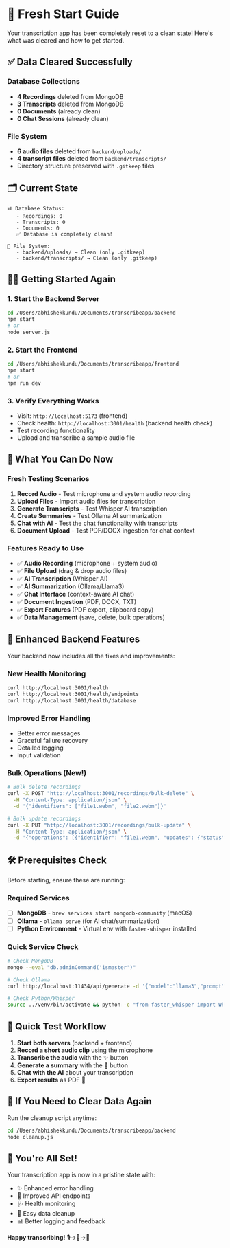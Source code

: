 # 🚀 Fresh Start Guide

Your transcription app has been completely reset to a clean state! Here's what was cleared and how to get started.

## ✅ **Data Cleared Successfully**

### Database Collections
- **4 Recordings** deleted from MongoDB
- **3 Transcripts** deleted from MongoDB  
- **0 Documents** (already clean)
- **0 Chat Sessions** (already clean)

### File System
- **6 audio files** deleted from `backend/uploads/`
- **4 transcript files** deleted from `backend/transcripts/`
- Directory structure preserved with `.gitkeep` files

## 🗂️ **Current State**

```
📊 Database Status:
   - Recordings: 0
   - Transcripts: 0
   - Documents: 0
   ✅ Database is completely clean!

📁 File System:
   - backend/uploads/ → Clean (only .gitkeep)
   - backend/transcripts/ → Clean (only .gitkeep)
```

## 🏃‍♂️ **Getting Started Again**

### 1. **Start the Backend Server**
```bash
cd /Users/abhishekkundu/Documents/transcribeapp/backend
npm start
# or
node server.js
```

### 2. **Start the Frontend** 
```bash
cd /Users/abhishekkundu/Documents/transcribeapp/frontend
npm start
# or
npm run dev
```

### 3. **Verify Everything Works**
- Visit: `http://localhost:5173` (frontend)
- Check health: `http://localhost:3001/health` (backend health check)
- Test recording functionality
- Upload and transcribe a sample audio file

## 🎯 **What You Can Do Now**

### Fresh Testing Scenarios
1. **Record Audio** - Test microphone and system audio recording
2. **Upload Files** - Import audio files for transcription  
3. **Generate Transcripts** - Test Whisper AI transcription
4. **Create Summaries** - Test Ollama AI summarization
5. **Chat with AI** - Test the chat functionality with transcripts
6. **Document Upload** - Test PDF/DOCX ingestion for chat context

### Features Ready to Use
- ✅ **Audio Recording** (microphone + system audio)
- ✅ **File Upload** (drag & drop audio files)
- ✅ **AI Transcription** (Whisper AI)
- ✅ **AI Summarization** (Ollama/Llama3)
- ✅ **Chat Interface** (context-aware AI chat)
- ✅ **Document Ingestion** (PDF, DOCX, TXT)
- ✅ **Export Features** (PDF export, clipboard copy)
- ✅ **Data Management** (save, delete, bulk operations)

## 🔧 **Enhanced Backend Features**

Your backend now includes all the fixes and improvements:

### New Health Monitoring
```bash
curl http://localhost:3001/health
curl http://localhost:3001/health/endpoints  
curl http://localhost:3001/health/database
```

### Improved Error Handling
- Better error messages
- Graceful failure recovery
- Detailed logging
- Input validation

### Bulk Operations (New!)
```bash
# Bulk delete recordings
curl -X POST "http://localhost:3001/recordings/bulk-delete" \
  -H "Content-Type: application/json" \
  -d '{"identifiers": ["file1.webm", "file2.webm"]}'

# Bulk update recordings  
curl -X PUT "http://localhost:3001/recordings/bulk-update" \
  -H "Content-Type: application/json" \
  -d '{"operations": [{"identifier": "file1.webm", "updates": {"status": "processed"}}]}'
```

## 🛠️ **Prerequisites Check**

Before starting, ensure these are running:

### Required Services
- [ ] **MongoDB** - `brew services start mongodb-community` (macOS)
- [ ] **Ollama** - `ollama serve` (for AI chat/summarization)
- [ ] **Python Environment** - Virtual env with `faster-whisper` installed

### Quick Service Check
```bash
# Check MongoDB
mongo --eval "db.adminCommand('ismaster')"

# Check Ollama  
curl http://localhost:11434/api/generate -d '{"model":"llama3","prompt":"test","stream":false}'

# Check Python/Whisper
source ../venv/bin/activate && python -c "from faster_whisper import WhisperModel; print('✅ Whisper ready')"
```

## 📝 **Quick Test Workflow**

1. **Start both servers** (backend + frontend)
2. **Record a short audio clip** using the microphone
3. **Transcribe the audio** with the ✨ button
4. **Generate a summary** with the 🧠 button  
5. **Chat with the AI** about your transcription
6. **Export results** as PDF 📄

## 🚨 **If You Need to Clear Data Again**

Run the cleanup script anytime:
```bash
cd /Users/abhishekkundu/Documents/transcribeapp/backend
node cleanup.js
```

## 🎉 **You're All Set!**

Your transcription app is now in a pristine state with:
- ✨ Enhanced error handling
- 🚀 Improved API endpoints  
- 🩺 Health monitoring
- 🧹 Easy data cleanup
- 📊 Better logging and feedback

**Happy transcribing!** 🎙️→📝→🤖
